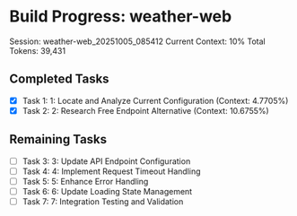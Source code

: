 # Build Progress: weather-web
Session: weather-web_20251005_085412
Current Context: 10%
Total Tokens: 39,431

## Completed Tasks
- [x] Task 1: 1: Locate and Analyze Current Configuration (Context: 4.7705%)
- [x] Task 2: 2: Research Free Endpoint Alternative (Context: 10.6755%)

## Remaining Tasks
- [ ] Task 3: 3: Update API Endpoint Configuration
- [ ] Task 4: 4: Implement Request Timeout Handling
- [ ] Task 5: 5: Enhance Error Handling
- [ ] Task 6: 6: Update Loading State Management
- [ ] Task 7: 7: Integration Testing and Validation
